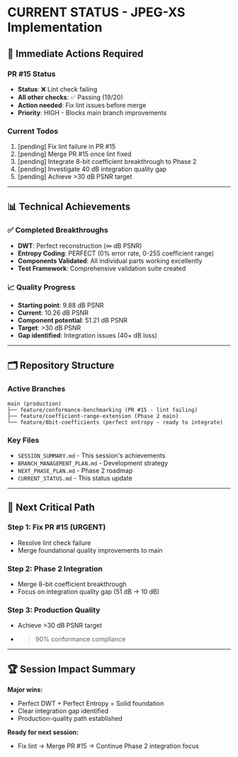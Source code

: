 # CURRENT STATUS - JPEG-XS Implementation

## 🚨 Immediate Actions Required

### PR #15 Status
- **Status**: ❌ Lint check failing
- **All other checks**: ✅ Passing (19/20)
- **Action needed**: Fix lint issues before merge
- **Priority**: HIGH - Blocks main branch improvements

### Current Todos
1. [pending] Fix lint failure in PR #15
2. [pending] Merge PR #15 once lint fixed
3. [pending] Integrate 8-bit coefficient breakthrough to Phase 2
4. [pending] Investigate 40 dB integration quality gap
5. [pending] Achieve >30 dB PSNR target

---

## 📊 Technical Achievements

### ✅ Completed Breakthroughs
- **DWT**: Perfect reconstruction (∞ dB PSNR)
- **Entropy Coding**: PERFECT (0% error rate, 0-255 coefficient range)
- **Components Validated**: All individual parts working excellently
- **Test Framework**: Comprehensive validation suite created

### 📈 Quality Progress
- **Starting point**: 9.88 dB PSNR
- **Current**: 10.26 dB PSNR
- **Component potential**: 51.21 dB PSNR
- **Target**: >30 dB PSNR
- **Gap identified**: Integration issues (40+ dB loss)

---

## 🗂️ Repository Structure

### Active Branches
```
main (production)
├── feature/conformance-benchmarking (PR #15 - lint failing)
├── feature/coefficient-range-extension (Phase 2 main)
└── feature/8bit-coefficients (perfect entropy - ready to integrate)
```

### Key Files
- `SESSION_SUMMARY.md` - This session's achievements
- `BRANCH_MANAGEMENT_PLAN.md` - Development strategy
- `NEXT_PHASE_PLAN.md` - Phase 2 roadmap
- `CURRENT_STATUS.md` - This status update

---

## 🎯 Next Critical Path

### Step 1: Fix PR #15 (URGENT)
- Resolve lint check failure
- Merge foundational quality improvements to main

### Step 2: Phase 2 Integration
- Merge 8-bit coefficient breakthrough
- Focus on integration quality gap (51 dB → 10 dB)

### Step 3: Production Quality
- Achieve >30 dB PSNR target
- >90% conformance compliance

---

## 🏆 Session Impact Summary

**Major wins:**
- Perfect DWT + Perfect Entropy = Solid foundation
- Clear integration gap identified
- Production-quality path established

**Ready for next session:**
- Fix lint → Merge PR #15 → Continue Phase 2 integration focus

